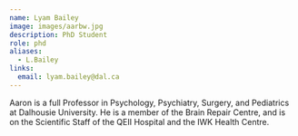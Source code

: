 ```yaml
---
name: Lyam Bailey
image: images/aarbw.jpg
description: PhD Student
role: phd
aliases:
  - L.Bailey
links:
  email: lyam.bailey@dal.ca
---
```


Aaron is a full Professor in Psychology, Psychiatry, Surgery, and Pediatrics at Dalhousie University. He is a member of the Brain Repair Centre, and is on the Scientific Staff of the QEII Hospital and the IWK Health Centre.

